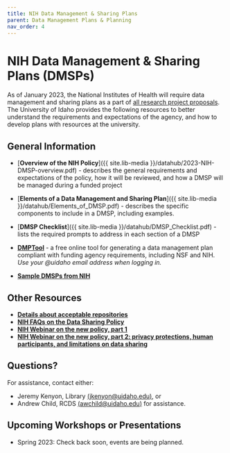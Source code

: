 ```yaml
---
title: NIH Data Management & Sharing Plans
parent: Data Management Plans & Planning
nav_order: 4
---
```


# NIH Data Management & Sharing Plans (DMSPs)

As of January 2023, the National Institutes of Health will require data management and sharing plans as a part of [all research project proposals](https://sharing.nih.gov/data-management-and-sharing-policy/about-data-management-and-sharing-policies/research-covered-under-the-data-management-sharing-policy#after). The University of Idaho provides the following resources to better understand the requirements and expectations of the agency, and how to develop plans with resources at the university.

## General Information

- [**Overview of the NIH Policy**]({{ site.lib-media }}/datahub/2023-NIH-DMSP-overview.pdf) - describes the general requirements and expectations of the policy, how it will be reviewed, and how a DMSP will be managed during a funded project

- [**Elements of a Data Management and Sharing Plan**]({{ site.lib-media }}/datahub/Elements_of_DMSP.pdf) - describes the specific components to include in a DMSP, including examples.

- [**DMSP Checklist**]({{ site.lib-media }}/datahub/DMSP_Checklist.pdf) - lists the required prompts to address in each section of a DMSP

- [**DMPTool**](https://dmptool.org) - a free online tool for generating a data management plan compliant with funding agency requirements, including NSF and NIH. *Use your @uidaho email address when logging in.*

- [**Sample DMSPs from NIH**](https://sharing.nih.gov/data-management-and-sharing-policy/planning-and-budgeting-for-data-management-and-sharing/writing-a-data-management-and-sharing-plan#sample-plans)

## Other Resources
  - [**Details about acceptable repositories**](https://sharing.nih.gov/data-management-and-sharing-policy/sharing-scientific-data/selecting-a-data-repository)
  - [**NIH FAQs on the Data Sharing Policy**](https://sharing.nih.gov/faqs#/data-sharing.htm)
  - [**NIH Webinar on the new policy, part 1**](https://youtu.be/CgUpwkngj3g)
  - [**NIH Webinar on the new policy, part 2: privacy protections, human participants, and limitations on data sharing**](https://youtu.be/dvneZFj_TcY)

## Questions?

For assistance, contact either:
  - Jeremy Kenyon, Library [(jkenyon@uidaho.edu)](mailto:jkenyon@uidaho.edu), or 
  - Andrew Child, RCDS [(awchild@uidaho.edu)](mailto:awchild@uidaho.edu) for assistance.

## Upcoming Workshops or Presentations

- Spring 2023: Check back soon, events are being planned.